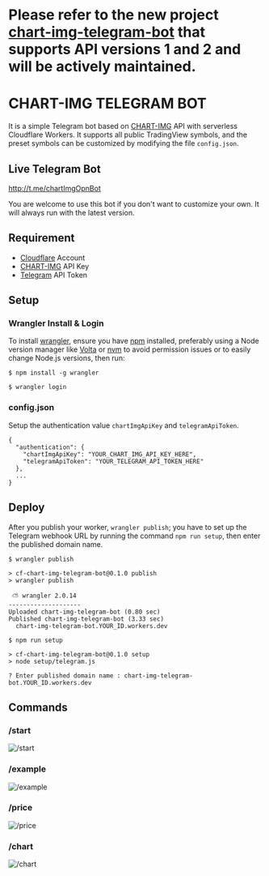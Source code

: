 # Please refer to the new project [chart-img-telegram-bot](https://github.com/hawooni/chart-img-telegram-bot) that supports API versions 1 and 2 and will be actively maintained.

# CHART-IMG TELEGRAM BOT

It is a simple Telegram bot based on [CHART-IMG](https://doc.chart-img.com) API with serverless Cloudflare Workers. It supports all public TradingView symbols, and the preset symbols can be customized by modifying the file `config.json`.

## Live Telegram Bot

http://t.me/chartImgOpnBot

You are welcome to use this bot if you don't want to customize your own. It will always run with the latest version.

## Requirement

- [Cloudflare](https://workers.cloudflare.com) Account
- [CHART-IMG](https://chart-img.com) API Key
- [Telegram](https://core.telegram.org/bots) API Token

## Setup

### Wrangler Install & Login

To install [wrangler](https://github.com/cloudflare/wrangler2), ensure you have [npm](https://docs.npmjs.com/getting-started) installed, preferably using a Node version manager like [Volta](https://volta.sh) or [nvm](https://github.com/nvm-sh/nvm) to avoid permission issues or to easily change Node.js versions, then run:

```
$ npm install -g wrangler
```

```
$ wrangler login
```

### config.json

Setup the authentication value `chartImgApiKey` and `telegramApiToken`.

```
{
  "authentication": {
    "chartImgApiKey": "YOUR_CHART_IMG_API_KEY_HERE",
    "telegramApiToken": "YOUR_TELEGRAM_API_TOKEN_HERE"
  },
  ...
}
```

## Deploy

After you publish your worker, `wrangler publish`; you have to set up the Telegram webhook URL by running the command `npm run setup`, then enter the published domain name.

```
$ wrangler publish

> cf-chart-img-telegram-bot@0.1.0 publish
> wrangler publish

 ⛅️ wrangler 2.0.14
--------------------
Uploaded chart-img-telegram-bot (0.80 sec)
Published chart-img-telegram-bot (3.33 sec)
  chart-img-telegram-bot.YOUR_ID.workers.dev

$ npm run setup

> cf-chart-img-telegram-bot@0.1.0 setup
> node setup/telegram.js

? Enter published domain name : chart-img-telegram-bot.YOUR_ID.workers.dev
```

## Commands

### /start

![/start](doc/start.png?raw=true)

### /example

![/example](doc/example.png?raw=true)

### /price

![/price](doc/price.png?raw=true)

### /chart

![/chart](doc/chart.png?raw=true)
